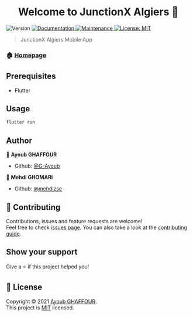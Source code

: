 <h1 align="center">Welcome to JunctionX Algiers 👋</h1>
<p>
  <img alt="Version" src="https://img.shields.io/badge/version-1.0.2-blue.svg?cacheSeconds=2592000" />
  <a href="https://github.com/G-Ayoub/junctionx_algiers/blob/master/README.md" target="_blank">
    <img alt="Documentation" src="https://img.shields.io/badge/documentation-yes-brightgreen.svg" />
  </a>
  <a href="https://github.com/G-Ayoub/junctionx_algiers/graphs/commit-activity" target="_blank">
    <img alt="Maintenance" src="https://img.shields.io/badge/Maintained%3F-yes-green.svg" />
  </a>
  <a href="https://github.com/G-Ayoub/junctionx_algiers/blob/master/LICENSE">
    <img alt="License: MIT" src="https://img.shields.io/badge/license-MIT-yellow.svg" target="_blank"  />
  </a>
</p>

> JunctionX Algiers Mobile App

### 🏠 [Homepage](https://github.com/G-Ayoub/junctionx_algiers)

## Prerequisites

- Flutter 

## Usage

```sh
flutter run
```

## Author

👤 **Ayoub GHAFFOUR**

* Github: [@G-Ayoub](https://github.com/G-Ayoub)

👤 **Mehdi GHOMARI**

* Github: [@mehdizse](https://github.com/mehdizse)

## 🤝 Contributing

Contributions, issues and feature requests are welcome!<br />Feel free to check [issues page](https://github.com/G-Ayoub/junctionx_algiers/issues). You can also take a look at the [contributing guide](https://github.com/G-Ayoub/junctionx_algiers/blob/master/CONTRIBUTING.md).

## Show your support

Give a ⭐️ if this project helped you!

## 📝 License

Copyright © 2021 [Ayoub GHAFFOUR](https://github.com/G-Ayoub).<br />
This project is [MIT](https://github.com/G-Ayoub/junctionx_algiers/blob/master/LICENSE) licensed.


